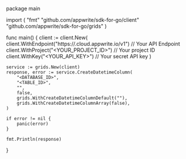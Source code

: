 package main

import (
    "fmt"
    "github.com/appwrite/sdk-for-go/client"
    "github.com/appwrite/sdk-for-go/grids"
)

func main() {
    client := client.New(
        client.WithEndpoint("https://<REGION>.cloud.appwrite.io/v1") // Your API Endpoint
        client.WithProject("<YOUR_PROJECT_ID>") // Your project ID
        client.WithKey("<YOUR_API_KEY>") // Your secret API key
    )

    service := grids.New(client)
    response, error := service.CreateDatetimeColumn(
        "<DATABASE_ID>",
        "<TABLE_ID>",
        "",
        false,
        grids.WithCreateDatetimeColumnDefault(""),
        grids.WithCreateDatetimeColumnArray(false),
    )

    if error != nil {
        panic(error)
    }

    fmt.Println(response)
}
